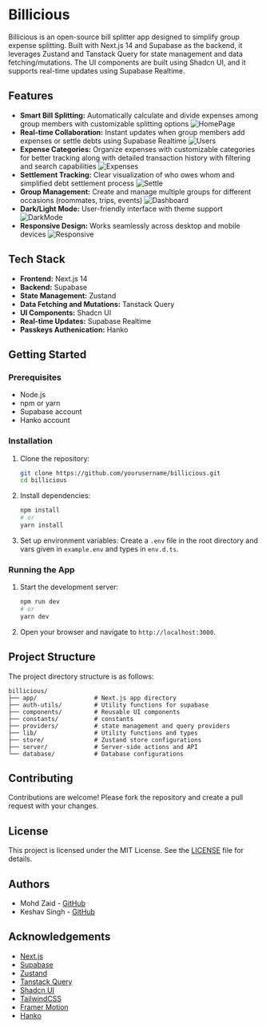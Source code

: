 # Billicious

Billicious is an open-source bill splitter app designed to simplify group expense splitting. Built with Next.js 14 and Supabase as the backend, it leverages Zustand and Tanstack Query for state management and data fetching/mutations. The UI components are built using Shadcn UI, and it supports real-time updates using Supabase Realtime.

## Features

- **Smart Bill Splitting:** Automatically calculate and divide expenses among group members with customizable splitting options
  ![HomePage](./mockups/Screenshot%202024-12-08%20at%2011.24.41 PM.png)
- **Real-time Collaboration:** Instant updates when group members add expenses or settle debts using Supabase Realtime
  ![Users](./mockups/Screenshot%202024-12-08%20at%2010.16.12 PM.png)
- **Expense Categories:** Organize expenses with customizable categories for better tracking along with detailed transaction history with filtering and search capabilities
  ![Expenses](./mockups/Screenshot%202024-12-08%20at%2011.25.08 PM.png)
- **Settlement Tracking:** Clear visualization of who owes whom and simplified debt settlement process
  ![Settle](./mockups/Screenshot%202024-12-08%20at%2011.24.46 PM.png)
- **Group Management:** Create and manage multiple groups for different occasions (roommates, trips, events)
  ![Dashboard](./mockups/Screenshot%202024-12-08%20at%2011.32.19 PM.png)
- **Dark/Light Mode:** User-friendly interface with theme support
  ![DarkMode](./mockups/Screenshot%202024-12-08%20at%2010.19.48 PM.png)
- **Responsive Design:** Works seamlessly across desktop and mobile devices
  ![Responsive](./mockups/Screenshot%202024-12-08%20at%2011.35.36 PM.png)

## Tech Stack

- **Frontend:** Next.js 14
- **Backend:** Supabase
- **State Management:** Zustand
- **Data Fetching and Mutations:** Tanstack Query
- **UI Components:** Shadcn UI
- **Real-time Updates:** Supabase Realtime
- **Passkeys Authenication:** Hanko

## Getting Started

### Prerequisites

- Node.js
- npm or yarn
- Supabase account
- Hanko account

### Installation

1. Clone the repository:

   ```bash
   git clone https://github.com/yourusername/billicious.git
   cd billicious
   ```

2. Install dependencies:

   ```bash
   npm install
   # or
   yarn install
   ```

3. Set up environment variables:
   Create a `.env` file in the root directory and vars given in `example.env` and types in `env.d.ts`.

### Running the App

1. Start the development server:

   ```bash
   npm run dev
   # or
   yarn dev
   ```

2. Open your browser and navigate to `http://localhost:3000`.

## Project Structure

The project directory structure is as follows:

```
billicious/
├── app/                # Next.js app directory
├── auth-utils/         # Utility functions for supabase
├── components/         # Reusable UI components
├── constants/          # constants
├── providers/          # state management and query providers
├── lib/                # Utility functions and types
├── store/              # Zustand store configurations
├── server/             # Server-side actions and API
└── database/           # Database configurations
```

## Contributing

Contributions are welcome! Please fork the repository and create a pull request with your changes.

## License

This project is licensed under the MIT License. See the [LICENSE](LICENSE) file for details.

## Authors

- Mohd Zaid - [GitHub](https://github.com/BioHazard786)
- Keshav Singh - [GitHub](https://github.com/K0DEL)

## Acknowledgements

- [Next.js](https://nextjs.org/)
- [Supabase](https://supabase.com/)
- [Zustand](https://github.com/pmndrs/zustand)
- [Tanstack Query](https://tanstack.com/query/latest)
- [Shadcn UI](https://ui.shadcn.com/)
- [TailwindCSS](https://tailwindcss.com/)
- [Framer Motion](https://motion.dev/)
- [Hanko](https://www.hanko.io/)
